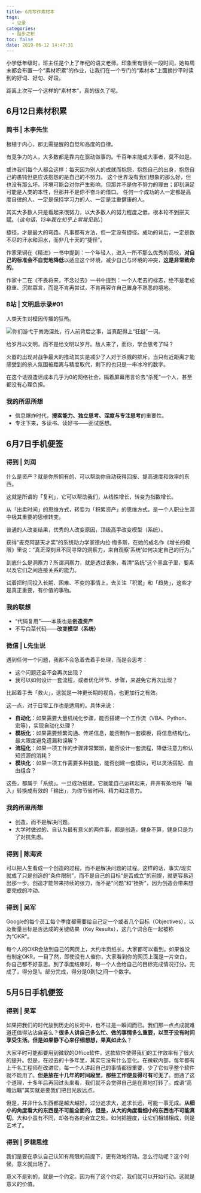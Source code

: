 ```yaml
---
title: 6月写作素材本
tags:
  - 记录
categories:
  - 跬步之积
toc: false
date: 2019-06-12 14:47:31
---
```


小学低年级时，班主任是个上了年纪的语文老师。印象里有很长一段时间，她每周末都会布置一个“素材积累”的作业，让我们在一个专门的“素材本”上面摘抄平时读到的好词、好句、好段。

距离上次写一个这样的“素材本”，真的很久了呢。

<!--more-->

## 6月12日素材积累

### 简书 | 木李先生

根植于内心，那无需提醒的自觉和高度的自律。

有竞争力的人，大多数都是靠内在驱动做事的。千百年来能成大事者，莫不如是。

或许我们每个人都会这样：每天因为别人的成就而抱怨，抱怨自己的出身，抱怨自己的愚钝但更应该抱怨的是自己的不努力。
这个世界没有我们想象的那么好，但也没有那么坏。环境可能会对你产生影响，但那并不是你不努力的理由；即刻满足可能是人类的本性，但那并不是你不奋斗的借口。
任何一个成功的人一定都是高度自律的人、一定是保持学习力的人、一定是注重健康的人。

其实大多数人只是看起来很努力，以大多数人的努力程度之低，根本轮不到拼天赋。（*这句话，13年我在知乎上常常见到。*）

捷径，才是最大的弯路。凡事都有方法，但一定没有捷径。成功的背后，一定是数不尽的汗水和泪水，而非几十天的“捷径”。

作家采铜在《精进》一书中提到：一个年轻人，进入一所不那么优秀的高校，**对自己的标准会不自觉地降低**以适应这个环境，减少自己与环境的冲突，**这是非常致命的**。

作家十二在《不畏将来，不念过去》一书中提到：一个人老去的标志，绝不是老成稳重、沉默寡言，而是不肯再尝试，不肯再容许自己置身不熟悉的境地。

### B站 | 文明启示录#01

人类天生对模因传播的狂热。

![你们游弋于粪海深处，行人前背后之事，当真配得上“狂蛆”一词。](http://prlll6e5r.bkt.clouddn.com/FlZdPG-Dpsl5UG33bpxFiyVyji3s)

给岁月以文明，而不是给文明以岁月。敌人来了，而你，学会思考了吗？

火器的出现对战争最大的推动其实是减少了人对于杀戮的排斥。当只有近距离才能感受到的杀人氛围被距离与精度取代，剩下的也只是一串冰冷的数字。

在这个诋毁造谣成本几乎为0的网络社会，隔着屏幕用言论去“杀死”一个人，甚至都没有心理负担。

### 我的所思所想

- 信息爆炸时代，**搜索能力、独立思考、深度与专注思考**的重要性。
- 专注下来，多读书、读好书——面试感想。

## 6月7日手机便签

### 得到 | 刘润

什么是资产？就是你所拥有的、可以帮助你自动获得回报、提高速度和效率的东西。

这就是所谓的「复利」，它可以帮助我们，从线性增长，转变为指数增长。

从「出卖时间」的思维方式，转变为「积累资产」的思维方式，是一个人职业生涯中极其重要的思维转变。

普通的人改变结果，优秀的人改变原因，顶级高手改变模型（系统）。

获得“麦克阿瑟天才奖”的系统动力学家德内拉·梅多斯，在她的成名作《增长的极限》里说：“真正深刻且不同寻常的洞察力，来自观察‘系统’如何决定自己的行为。”

到底什么是洞察力？所谓洞察力，就是透过表象，看清“系统”这个黑盒子里，要素以及它们之间连接关系的能力。

试着把时间投入长期、困难、不变的事情上，去关注「积累」和「趋势」，这些才是真正重要，有价值的事物。

### 我的联想

- “代码复用”——本质也是**创造资产**
- 不写白菜代码——**改变模型（系统）**

### 微信 | L先生说

遇到任何一个问题，我都不会急着去着手处理，而是会思考：

- 这个问题还会不会再次出现？
- 我可以如何设计一套流程，或者优化环节、步骤，来避免它再次出现？

比起着手去「救火」，这就是一种更长期的视角，也更加行之有效。

这一点，对于日常工作也是适用的。具体来说：

- **自动化**：如果需要大量机械化步骤，能否搭建一个工作流（VBA、Python、宏等），实现自动化处理？
- **模板化**：如果需要频繁沟通、传递信息，能否制作一套模板，将信息结构化，最大限度避免遗漏和误解？
- **流程化**：如果一项工作的步骤非常繁琐，能否设计一套流程，降低注意力和认知资源的消耗？
- **模块化**：如果一项工作需要多种技能，能否创建一套模块，可以灵活搭配、自由组合？

这些，都属于「系统」。一旦成功搭建，它就能自己运转起来，井井有条地将「输入」转换成有效的「输出」，为你节省时间、精力和注意力。

### 我的所思所想

- 创造，而不是解决问题。
- 大学时做过的、自认为最有意义的两件事，都是创造。健身不算，健身只是为了对抗焦虑。

### 得到 | 陈海贤

可以把人生看成一个创造的过程，而不是解决问题的过程。这样的话，事实/现实就成了只是创造的“条件限制”，而不是自己的目标“是否成立”的前提，就更容易迈出那一步。创造才能带来持续的张力，而不是“问题”和“挫折”，因为创造会带来想要完成的冲动、

### 得到 | 吴军

Google的每个员工每个季度都需要给自己定一个或者几个目标（Objectives），以及衡量目标是否达成的关键结果（Key Results），这几个词合在一起被称为“OKR”。

每个人的OKR会放到自己的网页上，大约半页纸长，大家都可以看到。如果谁没有制定OKR，一目了然，即使没有人催你，大家看到你的网页上面是一片空白，你自己都不好意思。到了季度结束时，每一个人会给自己的目标完成情况打分。完成了，得分是1。部分完成，得分是0到1之间一个数字。

## 5月5日手机便签

### 得到 | 吴军

如果把我们的时代放到历史的长河中，也不过是一瞬间而已。我们那一点点成就难道还值得沾沾自喜么？**很多人讲自己多么忙、做的事情多么重要，以至于没有时间享受生活。但是如果静下心来仔细想想，果真如此么**？

大家平时可能都要用到微软的Office软件，这款软件使得我们的工作效率有了很大的提升。但是，在过去的十多年里，其实它没有什么变化。在微软内部，每年都有上千名工程师在改进它，每一个人讲起自己的事情都很重要，少了它似乎整个软件就不能用了。**但是放在十几年的时间段里，那些工作便显得可有可无了**。想通了这个道理，十多年后再回过头来看，我们就不会觉得自己是在原地打转了。成语“高瞻远瞩”其实就是要我们把目光放远点。

但是，并非什么东西都是越大越好。过分追求大，追求长远，可能一事无成。**从细小的角度看大的东西是不可能全面的，但是，从大的角度看细小的东西也不可能真切**。大和小虽有不同，却各有各的合宜之处。如何把握度，让它们相辅相成，则是艺术了。

### 得到 | 罗辑思维

我们是要在承认自己认知有局限的前提下，更有效地行动。怎么行动呢？这个时候，意义就出场了。

意义不是别的，就是一个约定。因为有了这个约定，我们就可以开始行动。这就是意义的价值。